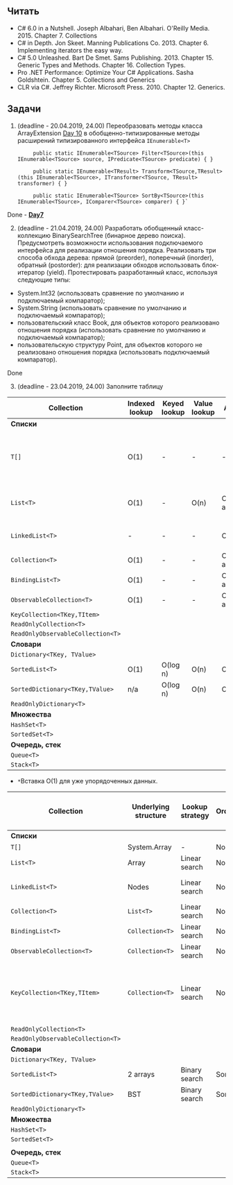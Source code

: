 ## Читать

- C# 6.0 in a Nutshell. Joseph Albahari, Ben Albahari. O'Reilly Media. 2015.
Chapter 7. Collections
- C# in Depth. Jon Skeet. Manning Publications Co. 2013. Chapter 6. Implementing iterators the easy way.
- C# 5.0 Unleashed. Bart De Smet. Sams Publishing. 2013. Chapter 15. Generic Types and Methods. Chapter 16. Collection Types.
- Pro .NET Performance: Optimize Your C# Applications. Sasha Goldshtein. Chapter 5. Collections and Generics
- CLR via C#. Jeffrey Richter. Microsoft Press. 2010. Chapter 12. Generics.

## Задачи

1. (deadline - 20.04.2019, 24.00) Переобразовать методы класса ArrayExtension [Day 10](https://github.com/AnzhelikaKravchuk/.NET-Training.-Spring-2019/tree/master/Day%2010%20-%2009.04.2019)
 в обобщенно-типизированные методы расширений типизированного интерфейса `IEnumerable<T>`
      
            public static IEnumerable<TSource> Filter<TSource>(this IEnumerable<TSource> source, IPredicate<TSource> predicate) { }
            
            public static IEnumerable<TResult> Transform<TSource,TResult>(this IEnumerable<TSource>, ITransformer<TSource, TResult> transformer) { }
            
            public static IEnumerable<TSource> SortBy<TSource>(this IEnumerable<TSource>, IComparer<TSource> comparer) { }`

Done - [**Day7**](https://github.com/arinkarus/NET1.S.2019.Chemrukova.07)  

2. (deadline - 21.04.2019, 24.00) Разработать обобщенный класс-коллекцию BinarySearchTree (бинарное дерево поиска). Предусмотреть возможности использования подключаемого интерфейса для реализации отношения порядка. Реализовать три способа обхода дерева: прямой (preorder), поперечный (inorder), обратный (postorder): для реализации обходов использовать блок-итератор (yield). Протестировать разработанный класс, используя следующие типы:
  - System.Int32 (использовать сравнение по умолчанию и подключаемый компаратор);
  - System.String (использовать сравнение по умолчанию и подключаемый компаратор);
  - пользовательский класс Book, для объектов которого реализовано отношения порядка (использовать сравнение по умолчанию и подключаемый компаратор);
  - пользовательскую структуру Point, для объектов которого не реализовано отношения порядка (использовать подключаемый компаратор).
  
Done

3. (deadline - 23.04.2019, 24.00) Заполните таблицу

Collection | Indexed lookup| Keyed lookup | Value lookup | Addition |  Removal |  Memory | 
-|-|-|-|-|-|-|
**Списки** | | | | | | |  
`T[]` | O(1) | - | - | - | - | Elements + additional info (like array's length) |
`List<T>` | O(1)| - | O(n)| O(1) amortized | O(n) | Array, array's capacity, count |
`LinkedList<T>` | - | - | - | O(1) | 	O(1), before/after given node | Head, count |
`Collection<T>` | O(1) | - | - | O(1) amortized | O(n) | |
`BindingList<T>` | O(1) | - | - | O(1) amortized | O(n) | |
`ObservableCollection<T>` | O(1) | - | - | O(1) amortized| O(n) | |
`KeyCollection<TKey,TItem>`  | | | | | | |
`ReadOnlyCollection<T>`  | | | | | | |
`ReadOnlyObservableCollection<T>`  | | | | | | |
**Словари** | | | | | | |  
`Dictionary<TKey, TValue>` | | | | | | | 
`SortedList<T>` | O(1) |  O(log n) | O(n) | O(n)* | O(n) | | 
`SortedDictionary<TKey,TValue>` | n/a | O(log n) | O(n) | O(log n) | O(log n) |  | 
`ReadOnlyDictionary<T>`  | | | | | | |
**Множества** | | | | | | | 
`HashSet<T>` | | | | | | | 
`SortedSet<T>` | | | | | | | 
**Очередь, стек** | | | | | | | 
`Queue<T>` | | | | | | | 
`Stack<T>` | | | | | | | 

* `*`Вставка O(1) для уже упорядоченных данных.
 
Collection | Underlying structure | Lookup strategy | Ordering | Contiguous storage | Data access | Exposes Key & Value collection | 
-|-|-|-|-|-|-|
**Списки** | | | | | | |  
`T[]` | System.Array | - | No | Yes | Index | No |
`List<T>` | Array | Linear search | No | Yes | Index | No |
`LinkedList<T>` | Nodes | Linear search | No | No | Property "Value" of node | No |
`Collection<T>` | `List<T>` | Linear search| No | Yes | Index | No |
`BindingList<T>` | `Collection<T>` | Linear search | No | Yes | Index | No |
`ObservableCollection<T>`  | `Collection<T>` | Linear search | No | Yes | Index | No |
`KeyCollection<TKey,TItem>`  | `Collection<T>` | Linear search | No | Yes | Key, Index | Yes. A requirement is that the key is somewhere inside the value. |
`ReadOnlyCollection<T>`  | | | | | | |
`ReadOnlyObservableCollection<T>`  | | | | | | |
**Словари** | | | | | | | 
`Dictionary<TKey, TValue>` | | | | | | |  
`SortedList<T>` | 2 arrays | Binary search | Sorted | Yes | Key, Index | Yes |
`SortedDictionary<TKey,TValue>` | BST | Binary search | Sorted | No | Key | Yes |
`ReadOnlyDictionary<T>`  | | | | | | |
**Множества** | | | | | | | 
`HashSet<T>` | | | | | | | 
`SortedSet<T>` | | | | | | | 
| | | | | | | 
**Очередь, стек** | | | | | | | 
`Queue<T>` | | | | | | | 
`Stack<T>` | | | | | | | 
